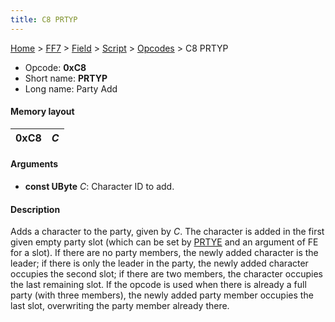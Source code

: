 ```yaml
---
title: C8 PRTYP
---
```


[Home](Main%20Page.md) > [FF7](FF7.md) > [Field](FF7/Field.md) > [Script](FF7/Field/Script.md) > [Opcodes](FF7/Field/Script/Opcodes.md) > C8 PRTYP

-   Opcode: **0xC8**
-   Short name: **PRTYP**
-   Long name: Party Add

#### Memory layout

| 0xC8 | *C* |
|------|-----|

#### Arguments

-   **const UByte** *C*: Character ID to add.

#### Description

Adds a character to the party, given by *C*. The character is added in
the first given empty party slot (which can be set by [PRTYE][] and an
argument of FE for a slot). If there are no party members, the newly
added character is the leader; if there is only the leader in the party,
the newly added character occupies the second slot; if there are two
members, the character occupies the last remaining slot. If the opcode
is used when there is already a full party (with three members), the
newly added party member occupies the last slot, overwriting the party
member already there.

  [PRTYE]: CA%20PRTYE.md "wikilink"
